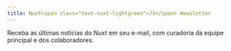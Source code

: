 ```yaml
---
title: Nuxt<span class="text-nuxt-lightgreen">JS</span> Newsletter
---
```

Receba as últimas notícias do Nuxt em seu e-mail, com curadoria da equipe principal e dos colaboradores.

<!-- Get the latest Nuxt news to your inbox, curated by the core team and contributors. -->
